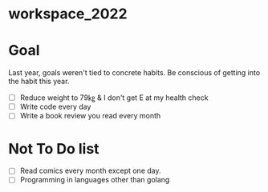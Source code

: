 # workspace_2022
# Goal
 Last year, goals weren't tied to concrete habits. Be conscious of getting into the habit this year.
 - [ ] Reduce weight to 79㎏ & I don't get E at my health check 
 - [ ] Write code every day 
 - [ ] Write a book review you read every month

# Not To Do list
- [ ] Read comics every month except one day.
- [ ] Programming in languages other than golang
